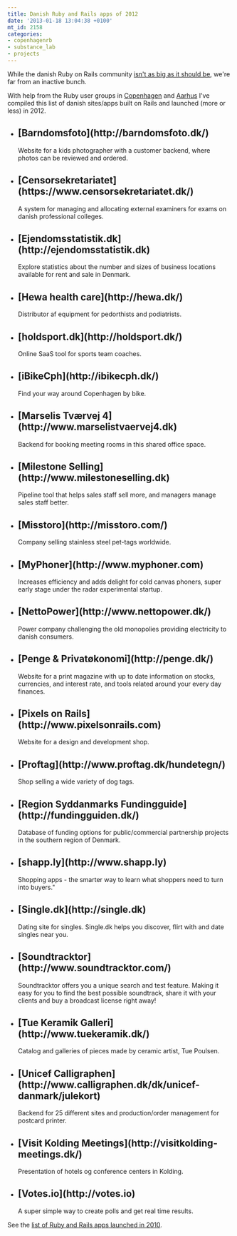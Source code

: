 ```yaml
---
title: Danish Ruby and Rails apps of 2012
date: '2013-01-18 13:04:38 +0100'
mt_id: 2158
categories:
- copenhagenrb
- substance_lab
- projects
---
```

While the danish Ruby on Rails community [isn't as big as it should be](http://mentalized.net/journal/2011/08/11/the_state_of_ruby_in_denmark/), we're far from an inactive bunch.

With help from the Ruby user groups in [Copenhagen](http://copenhagenrb.dk) and [Aarhus](http://aarhus.rb) I've compiled this list of danish sites/apps built on Rails and launched (more or less) in 2012.

<!--more-->

* <h2>[Barndomsfoto](http://barndomsfoto.dk/)</h2> Website for a kids photographer with a customer backend, where photos can be reviewed and ordered.
* <h2>[Censorsekretariatet](https://www.censorsekretariatet.dk/)</h2> A system for managing and allocating external examiners for exams on danish professional colleges.
* <h2>[Ejendomsstatistik.dk](http://ejendomsstatistik.dk)</h2> Explore statistics about the number and sizes of business locations available for rent and sale in Denmark.
* <h2>[Hewa health care](http://hewa.dk/)</h2> Distributor af equipment for pedorthists and podiatrists.
* <h2>[holdsport.dk](http://holdsport.dk/)</h2> Online SaaS tool for sports team coaches.
* <h2>[iBikeCph](http://ibikecph.dk/)</h2> Find your way around Copenhagen by bike.
* <h2>[Marselis Tværvej 4](http://www.marselistvaervej4.dk)</h2> Backend for booking meeting rooms in this shared office space.
* <h2>[Milestone Selling](http://www.milestoneselling.dk)</h2> Pipeline tool that helps sales staff sell more, and managers manage sales staff better.
* <h2>[Misstoro](http://misstoro.com/)</h2> Company selling stainless steel pet-tags worldwide.
* <h2>[MyPhoner](http://www.myphoner.com)</h2> Increases efficiency and adds delight for cold canvas phoners, super early stage under the radar experimental startup.
* <h2>[NettoPower](http://www.nettopower.dk/)</h2> Power company challenging the old monopolies providing electricity to danish consumers.
* <h2>[Penge & Privatøkonomi](http://penge.dk/)</h2> Website for a print magazine with up to date information on stocks, currencies, and interest rate, and tools related around your every day finances.
* <h2>[Pixels on Rails](http://www.pixelsonrails.com)</h2> Website for a design and development shop.
* <h2>[Proftag](http://www.proftag.dk/hundetegn/)</h2> Shop selling a wide variety of dog tags.
* <h2>[Region Syddanmarks Fundingguide](http://fundingguiden.dk/)</h2> Database of funding options for public/commercial partnership projects in the southern region of Denmark.
* <h2>[shapp.ly](http://www.shapp.ly)</h2> Shopping apps - the smarter way to learn what shoppers need to turn into buyers."
* <h2>[Single.dk](http://single.dk)</h2> Dating site for singles. Single.dk helps you discover, flirt with and date singles near you.
* <h2>[Soundtracktor](http://www.soundtracktor.com/)</h2> Soundtracktor offers you a unique search and test feature. Making it easy for you to find the best possible soundtrack, share it with your clients and buy a broadcast license right away!
* <h2>[Tue Keramik Galleri](http://www.tuekeramik.dk/)</h2> Catalog and galleries of pieces made by ceramic artist, Tue Poulsen.
* <h2>[Unicef Calligraphen](http://www.calligraphen.dk/dk/unicef-danmark/julekort)</h2> Backend for 25 different sites and production/order management for postcard printer.
* <h2>[Visit Kolding Meetings](http://visitkolding-meetings.dk/)</h2> Presentation of hotels og conference centers in Kolding.
* <h2>[Votes.io](http://votes.io)</h2> A super simple way to create polls and get real time results.

See the [list of Ruby and Rails apps launched in 2010](http://mentalized.net/journal/2011/01/20/new_ruby_and_rails_apps_in_denmark/).
